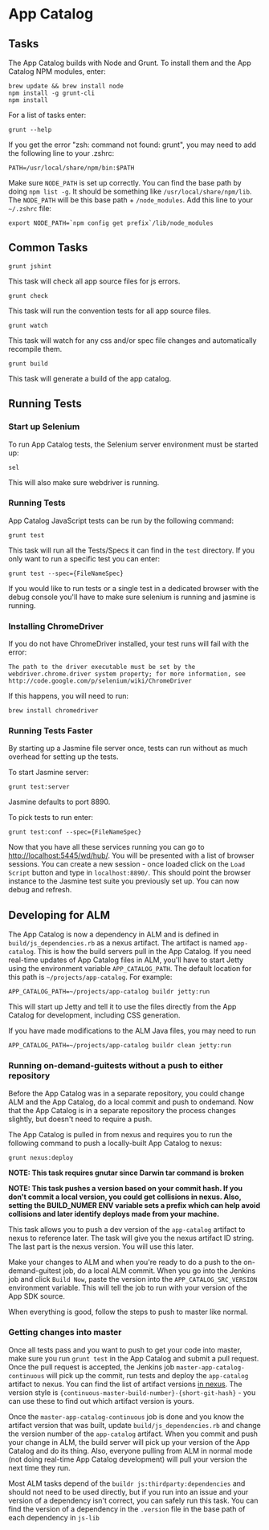 # App Catalog

## Tasks
The App Catalog builds with Node and Grunt. To install them and the App Catalog NPM modules, enter:

```
brew update && brew install node
npm install -g grunt-cli
npm install
```

For a list of tasks enter:
```
grunt --help
```

If you get the error "zsh: command not found: grunt", you may need to add the following line to your .zshrc:
```
PATH=/usr/local/share/npm/bin:$PATH
```

Make sure `NODE_PATH` is set up correctly. You can find the base path by doing `npm list -g`. It should be something like `/usr/local/share/npm/lib`. The `NODE_PATH` will be this base path + `/node_modules`. Add this line to your `~/.zshrc` file:
```
export NODE_PATH=`npm config get prefix`/lib/node_modules
```

## Common Tasks
```
grunt jshint
```
This task will check all app source files for js errors.

```
grunt check
```
This task will run the convention tests for all app source files.

```
grunt watch
```
This task will watch for any css and/or spec file changes and automatically recompile them.

```
grunt build
```
This task will generate a build of the app catalog.

## Running Tests

### Start up Selenium
To run App Catalog tests, the Selenium server environment must be started up:
```
sel
```

This will also make sure webdriver is running.

### Running Tests
App Catalog JavaScript tests can be run by the following command:
```
grunt test
```
This task will run all the Tests/Specs it can find in the `test` directory. If you only want to run a specific test you can enter:
```
grunt test --spec={FileNameSpec}
```
If you would like to run tests or a single test in a dedicated browser with the debug console you'll have to make sure selenium is running and jasmine is running.

### Installing ChromeDriver
If you do not have ChromeDriver installed, your test runs will fail with the error:
```
The path to the driver executable must be set by the webdriver.chrome.driver system property; for more information, see http://code.google.com/p/selenium/wiki/ChromeDriver
```
If this happens, you will need to run:
```
brew install chromedriver
```

### Running Tests Faster
By starting up a Jasmine file server once, tests can run without as much overhead for setting up the tests.

To start Jasmine server:
```
grunt test:server
```
Jasmine defaults to port 8890.

To pick tests to run enter:
```
grunt test:conf --spec={FileNameSpec}
```

Now that you have all these services running you can go to [http://localhost:5445/wd/hub/](http://localhost:5445/wd/hub/). You will be presented with a list of browser sessions. You can create a new session - once loaded click on the `Load Script` button and type in `localhost:8890/`. This should point the browser instance to the Jasmine test suite you previously set up. You can now debug and refresh.

## Developing for ALM
The App Catalog is now a dependency in ALM and is defined in `build/js_dependencies.rb` as a nexus artifact. The artifact is named `app-catalog`. This is how the build servers pull in the App Catalog. If you need real-time updates of App Catalog files in ALM, you'll have to start Jetty using the environment variable `APP_CATALOG_PATH`. The default location for this path is `~/projects/app-catalog`. For example:
```
APP_CATALOG_PATH=~/projects/app-catalog buildr jetty:run
```
This will start up Jetty and tell it to use the files directly from the App Catalog for development, including CSS generation.

If you have made modifications to the ALM Java files, you may need to run
```
APP_CATALOG_PATH=~/projects/app-catalog buildr clean jetty:run
```

### Running on-demand-guitests without a push to either repository
Before the App Catalog was in a separate repository, you could change ALM and the App Catalog, do a local commit and push to ondemand. Now that the App Catalog is in a separate repository the process changes slightly, but doesn't need to require a push.

The App Catalog is pulled in from nexus and requires you to run the following command to push a locally-built App Catalog to nexus:
```
grunt nexus:deploy
```
**NOTE: This task requires gnutar since Darwin tar command is broken**

**NOTE: This task pushes a version based on your commit hash. If you don't commit a local version, you could get collisions in nexus. Also, setting the BUILD_NUMER ENV variable sets a prefix which can help avoid collisions and later identify deploys made from your machine.**

This task allows you to push a dev version of the `app-catalog` artifact to nexus to reference later. The task will give you the nexus artifact ID string. The last part is the nexus version. You will use this later.

Make your changes to ALM and when you're ready to do a push to the on-demand-guitest job, do a local ALM commit. When you go into the Jenkins job and click `Build Now`, paste the version into the `APP_CATALOG_SRC_VERSION` environment variable. This will tell the job to run with your version of the App SDK source.

When everything is good, follow the steps to push to master like normal.

### Getting changes into master
Once all tests pass and you want to push to get your code into master, make sure you run `grunt test` in the App Catalog and submit a pull request. Once the pull request is accepted, the Jenkins job `master-app-catalog-continuous` will pick up the commit, run tests and deploy the `app-catalog` artifact to nexus. You can find the list of artifact versions [in nexus](http://alm-build.f4tech.com:8080/nexus/content/repositories/thirdparty/com/rallydev/js/app-catalog/). The version style is `{continuous-master-build-number}-{short-git-hash}` - you can use these to find out which artifact version is yours.

Once the `master-app-catalog-continuous` job is done and you know the artifact version that was built, update `build/js_dependencies.rb` and change the version number of the `app-catalog` artifact. When you commit and push your change in ALM, the build server will pick up your version of the App Catalog and do its thing. Also, everyone pulling from ALM in normal mode (not doing real-time App Catalog development) will pull your version the next time they run.

Most ALM tasks depend of the `buildr js:thirdparty:dependencies` and should not need to be used directly, but if you run into an issue and your version of a dependency isn't correct, you can safely run this task. You can find the version of a dependency in the `.version` file in the base path of each dependency in `js-lib`

